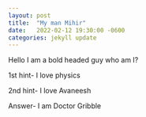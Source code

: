 ```yaml
---
layout: post
title:  "My man Mihir"
date:   2022-02-12 19:30:00 -0600
categories: jekyll update
---
```

Hello I am a bold headed guy who am I?

1st hint- I love physics 

2nd hint- I love Avaneesh 

Answer- I am Doctor Gribble 
